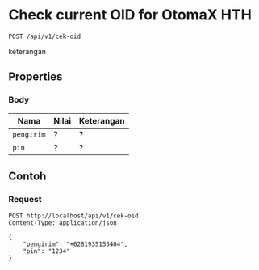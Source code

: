 # Check current OID for OtomaX HTH
```http
POST /api/v1/cek-oid
```
keterangan
## Properties
### Body
Nama  | Nilai | Keterangan
--- | --- | ---
<code>pengirim</code> | ? | ?
<code>pin</code> | ? | ?

## Contoh

### Request
```http
POST http://localhost/api/v1/cek-oid
Content-Type: application/json

{
    "pengirim": "+6281935155404",
    "pin": "1234"
}
```
